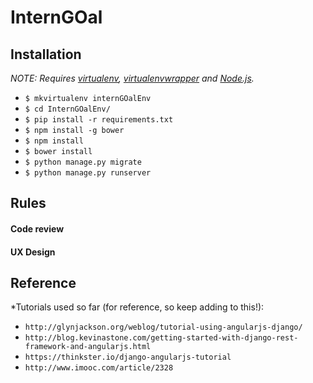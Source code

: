 # InternGOal

## Installation

*NOTE: Requires [virtualenv](http://virtualenv.readthedocs.org/en/latest/),
[virtualenvwrapper](http://virtualenvwrapper.readthedocs.org/en/latest/) and
[Node.js](http://nodejs.org/).*

* `$ mkvirtualenv internGOalEnv`
* `$ cd InternGOalEnv/`
* `$ pip install -r requirements.txt`
* `$ npm install -g bower`
* `$ npm install`
* `$ bower install`
* `$ python manage.py migrate`
* `$ python manage.py runserver`

## Rules

#### Code review
#### UX Design

## Reference

*Tutorials used so far (for reference, so keep adding to this!):
* `http://glynjackson.org/weblog/tutorial-using-angularjs-django/`
* `http://blog.kevinastone.com/getting-started-with-django-rest-framework-and-angularjs.html`
* `https://thinkster.io/django-angularjs-tutorial`
* `http://www.imooc.com/article/2328`


